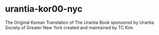 # urantia-kor00-nyc
The Original Korean Translation of The Urantia Book sponsored by Urantia Society of Greater New York created and maintained by TC Kim.
